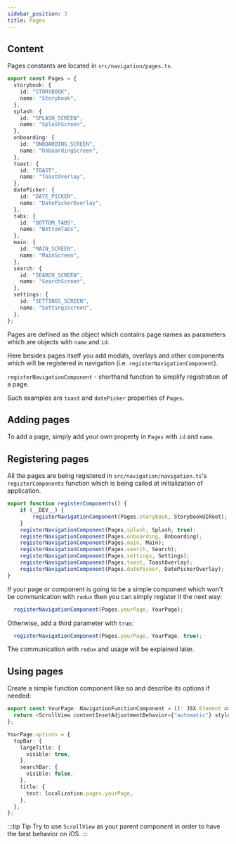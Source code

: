 ```yaml
---
sidebar_position: 3
title: Pages
---
```


## Content

Pages constants are located in `src/navigation/pages.ts`.

```typescript
export const Pages = {
  storybook: {
    id: "STORYBOOK",
    name: "Storybook",
  },
  splash: {
    id: "SPLASH_SCREEN",
    name: "SplashScreen",
  },
  onboarding: {
    id: "ONBOARDING_SCREEN",
    name: "OnboardingScreen",
  },
  toast: {
    id: "TOAST",
    name: "ToastOverlay",
  },
  datePicker: {
    id: "DATE_PICKER",
    name: "DatePickerOverlay",
  },
  tabs: {
    id: "BOTTOM_TABS",
    name: "BottomTabs",
  },
  main: {
    id: "MAIN_SCREEN",
    name: "MainScreen",
  },
  search: {
    id: "SEARCH_SCREEN",
    name: "SearchScreen",
  },
  settings: {
    id: "SETTINGS_SCREEN",
    name: "SettingsScreen",
  },
};
```

Pages are defined as the object which contains page names as parameters which are objects with `name` and `id`.

Here besides pages itself you add modals, overlays and other components which will be registered in navigation (i.e. `registerNavigationComponent`).

`registerNavigationComponent` - shorthand function to simplify registration of a page.

Such examples are `toast` and `datePicker` properties of `Pages`.

## Adding pages

To add a page, simply add your own property in `Pages` with `id` and `name`.

## Registering pages

All the pages are being registered in `src/navigation/navigation.ts`'s `registerComponents` function which is being called at initialization of application.

```typescript
export function registerComponents() {
    if (__DEV__) {
        registerNavigationComponent(Pages.storybook, StorybookUIRoot);
    }
    registerNavigationComponent(Pages.splash, Splash, true);
    registerNavigationComponent(Pages.onboarding, Onboarding);
    registerNavigationComponent(Pages.main, Main);
    registerNavigationComponent(Pages.search, Search);
    registerNavigationComponent(Pages.settings, Settings);
    registerNavigationComponent(Pages.toast, ToastOverlay);
    registerNavigationComponent(Pages.datePicker, DatePickerOverlay);
}
```

If your page or component is going to be a simple component which won't be communication with `redux` then you can simply register it the next way:

```typescript
  registerNavigationComponent(Pages.yourPage, YourPage);
```

Otherwise, add a third parameter with `true`:

```typescript
  registerNavigationComponent(Pages.yourPage, YourPage, true);
```

The communication with `redux` and usage will be explained later.

## Using pages

Create a simple function component like so and describe its options if needed:

```typescript jsx
export const YourPage: NavigationFunctionComponent = (): JSX.Element => {
  return <ScrollView contentInsetAdjustmentBehavior={"automatic"} style={CommonStyles.flex1} />;
};

YourPage.options = {
  topBar: {
    largeTitle: {
      visible: true,
    },
    searchBar: {
      visible: false,
    },
    title: {
      text: localization.pages.yourPage,
    },
  },
};
```

:::tip Tip
Try to use `ScrollView` as your parent component in order to have the best behavior on iOS.
:::


